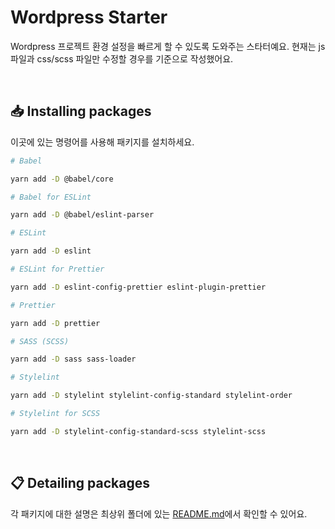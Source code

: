 # Wordpress Starter

Wordpress 프로젝트 환경 설정을 빠르게 할 수 있도록 도와주는 스타터예요. 현재는 js 파일과 css/scss 파일만 수정할 경우를 기준으로 작성했어요.

<br>

## 📥 Installing packages

이곳에 있는 명령어를 사용해 패키지를 설치하세요.

```bash
# Babel

yarn add -D @babel/core

# Babel for ESLint

yarn add -D @babel/eslint-parser

# ESLint

yarn add -D eslint

# ESLint for Prettier

yarn add -D eslint-config-prettier eslint-plugin-prettier

# Prettier

yarn add -D prettier

# SASS (SCSS)

yarn add -D sass sass-loader

# Stylelint

yarn add -D stylelint stylelint-config-standard stylelint-order

# Stylelint for SCSS

yarn add -D stylelint-config-standard-scss stylelint-scss
```

<br>

## 📋 Detailing packages

각 패키지에 대한 설명은 최상위 폴더에 있는 [README.md](https://github.com/biniruu/starter-kit-frontend#detailing-packages)에서 확인할 수 있어요.
